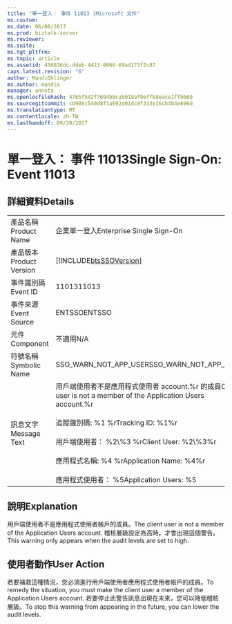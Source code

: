 ```yaml
---
title: "單一登入： 事件 11013 |Microsoft 文件"
ms.custom: 
ms.date: 06/08/2017
ms.prod: biztalk-server
ms.reviewer: 
ms.suite: 
ms.tgt_pltfrm: 
ms.topic: article
ms.assetid: 450836dc-ddeb-4423-9966-69ad173f2c87
caps.latest.revision: "6"
author: MandiOhlinger
ms.author: mandia
manager: anneta
ms.openlocfilehash: 4765f542f7694b8ca5019af9effb8eace1ffbb60
ms.sourcegitcommit: cb908c540d8f1a692d01dc8f313e16cb4b4e696d
ms.translationtype: MT
ms.contentlocale: zh-TW
ms.lasthandoff: 09/20/2017
---
```

# <a name="single-sign-on-event-11013"></a><span data-ttu-id="2b534-102">單一登入： 事件 11013</span><span class="sxs-lookup"><span data-stu-id="2b534-102">Single Sign-On: Event 11013</span></span>
## <a name="details"></a><span data-ttu-id="2b534-103">詳細資料</span><span class="sxs-lookup"><span data-stu-id="2b534-103">Details</span></span>  
  
|||  
|-|-|  
|<span data-ttu-id="2b534-104">產品名稱</span><span class="sxs-lookup"><span data-stu-id="2b534-104">Product Name</span></span>|<span data-ttu-id="2b534-105">企業單一登入</span><span class="sxs-lookup"><span data-stu-id="2b534-105">Enterprise Single Sign-On</span></span>|  
|<span data-ttu-id="2b534-106">產品版本</span><span class="sxs-lookup"><span data-stu-id="2b534-106">Product Version</span></span>|[!INCLUDE[btsSSOVersion](../includes/btsssoversion-md.md)]|  
|<span data-ttu-id="2b534-107">事件識別碼</span><span class="sxs-lookup"><span data-stu-id="2b534-107">Event ID</span></span>|<span data-ttu-id="2b534-108">11013</span><span class="sxs-lookup"><span data-stu-id="2b534-108">11013</span></span>|  
|<span data-ttu-id="2b534-109">事件來源</span><span class="sxs-lookup"><span data-stu-id="2b534-109">Event Source</span></span>|<span data-ttu-id="2b534-110">ENTSSO</span><span class="sxs-lookup"><span data-stu-id="2b534-110">ENTSSO</span></span>|  
|<span data-ttu-id="2b534-111">元件</span><span class="sxs-lookup"><span data-stu-id="2b534-111">Component</span></span>|<span data-ttu-id="2b534-112">不適用</span><span class="sxs-lookup"><span data-stu-id="2b534-112">N/A</span></span>|  
|<span data-ttu-id="2b534-113">符號名稱</span><span class="sxs-lookup"><span data-stu-id="2b534-113">Symbolic Name</span></span>|<span data-ttu-id="2b534-114">SSO_WARN_NOT_APP_USER</span><span class="sxs-lookup"><span data-stu-id="2b534-114">SSO_WARN_NOT_APP_USER</span></span>|  
|<span data-ttu-id="2b534-115">訊息文字</span><span class="sxs-lookup"><span data-stu-id="2b534-115">Message Text</span></span>|<span data-ttu-id="2b534-116">用戶端使用者不是應用程式使用者 account.%r 的成員</span><span class="sxs-lookup"><span data-stu-id="2b534-116">Client user is not a member of the Application Users account.%r</span></span><br /><br /> <span data-ttu-id="2b534-117">追蹤識別碼: %1 %r</span><span class="sxs-lookup"><span data-stu-id="2b534-117">Tracking ID: %1%r</span></span><br /><br /> <span data-ttu-id="2b534-118">用戶端使用者： %2\\%3 %r</span><span class="sxs-lookup"><span data-stu-id="2b534-118">Client User: %2\\%3%r</span></span><br /><br /> <span data-ttu-id="2b534-119">應用程式名稱: %4 %r</span><span class="sxs-lookup"><span data-stu-id="2b534-119">Application Name: %4%r</span></span><br /><br /> <span data-ttu-id="2b534-120">應用程式使用者： %5</span><span class="sxs-lookup"><span data-stu-id="2b534-120">Application Users: %5</span></span>|  
  
## <a name="explanation"></a><span data-ttu-id="2b534-121">說明</span><span class="sxs-lookup"><span data-stu-id="2b534-121">Explanation</span></span>  
 <span data-ttu-id="2b534-122">用戶端使用者不是應用程式使用者帳戶的成員。</span><span class="sxs-lookup"><span data-stu-id="2b534-122">The client user is not a member of the Application Users account.</span></span> <span data-ttu-id="2b534-123">稽核層級設定為高時，才會出現這個警告。</span><span class="sxs-lookup"><span data-stu-id="2b534-123">This warning only appears when the audit levels are set to high.</span></span>  
  
## <a name="user-action"></a><span data-ttu-id="2b534-124">使用者動作</span><span class="sxs-lookup"><span data-stu-id="2b534-124">User Action</span></span>  
 <span data-ttu-id="2b534-125">若要補救這種情況，您必須進行用戶端使用者應用程式使用者帳戶的成員。</span><span class="sxs-lookup"><span data-stu-id="2b534-125">To remedy the situation, you must make the client user a member of the Application Users account.</span></span> <span data-ttu-id="2b534-126">若要停止此警告訊息出現在未來，您可以降低稽核層級。</span><span class="sxs-lookup"><span data-stu-id="2b534-126">To stop this warning from appearing in the future, you can lower the audit levels.</span></span>